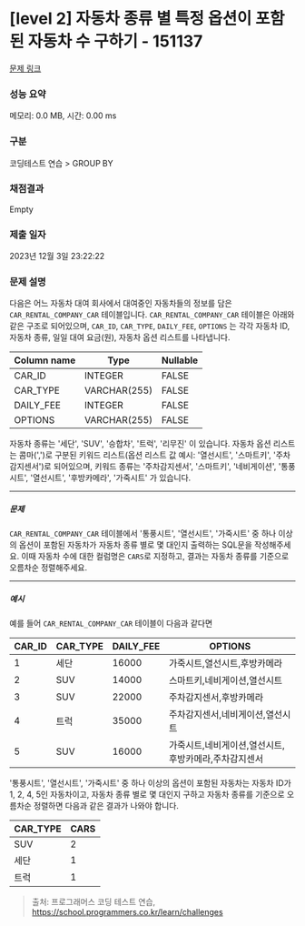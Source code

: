 # [level 2] 자동차 종류 별 특정 옵션이 포함된 자동차 수 구하기 - 151137 

[문제 링크](https://school.programmers.co.kr/learn/courses/30/lessons/151137) 

### 성능 요약

메모리: 0.0 MB, 시간: 0.00 ms

### 구분

코딩테스트 연습 > GROUP BY

### 채점결과

Empty

### 제출 일자

2023년 12월 3일 23:22:22

### 문제 설명

<p>다음은 어느 자동차 대여 회사에서 대여중인 자동차들의 정보를 담은 <code>CAR_RENTAL_COMPANY_CAR</code> 테이블입니다. <code>CAR_RENTAL_COMPANY_CAR</code> 테이블은 아래와 같은 구조로 되어있으며, <code>CAR_ID</code>, <code>CAR_TYPE</code>, <code>DAILY_FEE</code>, <code>OPTIONS</code> 는 각각 자동차 ID, 자동차 종류, 일일 대여 요금(원), 자동차 옵션 리스트를 나타냅니다.</p>
<table class="table">
        <thead><tr>
<th>Column name</th>
<th>Type</th>
<th>Nullable</th>
</tr>
</thead>
        <tbody><tr>
<td>CAR_ID</td>
<td>INTEGER</td>
<td>FALSE</td>
</tr>
<tr>
<td>CAR_TYPE</td>
<td>VARCHAR(255)</td>
<td>FALSE</td>
</tr>
<tr>
<td>DAILY_FEE</td>
<td>INTEGER</td>
<td>FALSE</td>
</tr>
<tr>
<td>OPTIONS</td>
<td>VARCHAR(255)</td>
<td>FALSE</td>
</tr>
</tbody>
      </table>
<p>자동차 종류는 '세단', 'SUV', '승합차', '트럭', '리무진' 이 있습니다. 자동차 옵션 리스트는 콤마(',')로 구분된 키워드 리스트(옵션 리스트 값 예시: '열선시트', '스마트키', '주차감지센서')로 되어있으며, 키워드 종류는 '주차감지센서', '스마트키', '네비게이션', '통풍시트', '열선시트', '후방카메라', '가죽시트' 가 있습니다.</p>

<hr>

<h5>문제</h5>

<p><code>CAR_RENTAL_COMPANY_CAR</code> 테이블에서 '통풍시트', '열선시트', '가죽시트' 중 하나 이상의 옵션이 포함된 자동차가 자동차 종류 별로 몇 대인지 출력하는 SQL문을 작성해주세요. 이때 자동차 수에 대한 컬럼명은 <code>CARS</code>로 지정하고, 결과는 자동차 종류를 기준으로 오름차순 정렬해주세요.</p>

<hr>

<h5>예시</h5>

<p>예를 들어 <code>CAR_RENTAL_COMPANY_CAR</code> 테이블이 다음과 같다면</p>
<table class="table">
        <thead><tr>
<th>CAR_ID</th>
<th>CAR_TYPE</th>
<th>DAILY_FEE</th>
<th>OPTIONS</th>
</tr>
</thead>
        <tbody><tr>
<td>1</td>
<td>세단</td>
<td>16000</td>
<td>가죽시트,열선시트,후방카메라</td>
</tr>
<tr>
<td>2</td>
<td>SUV</td>
<td>14000</td>
<td>스마트키,네비게이션,열선시트</td>
</tr>
<tr>
<td>3</td>
<td>SUV</td>
<td>22000</td>
<td>주차감지센서,후방카메라</td>
</tr>
<tr>
<td>4</td>
<td>트럭</td>
<td>35000</td>
<td>주차감지센서,네비게이션,열선시트</td>
</tr>
<tr>
<td>5</td>
<td>SUV</td>
<td>16000</td>
<td>가죽시트,네비게이션,열선시트,후방카메라,주차감지센서</td>
</tr>
</tbody>
      </table>
<p>'통풍시트', '열선시트', '가죽시트' 중 하나 이상의 옵션이 포함된 자동차는 자동차 ID가 1, 2, 4, 5인 자동차이고, 자동차 종류 별로 몇 대인지 구하고 자동차 종류를 기준으로 오름차순 정렬하면 다음과 같은 결과가 나와야 합니다.</p>
<table class="table">
        <thead><tr>
<th>CAR_TYPE</th>
<th>CARS</th>
</tr>
</thead>
        <tbody><tr>
<td>SUV</td>
<td>2</td>
</tr>
<tr>
<td>세단</td>
<td>1</td>
</tr>
<tr>
<td>트럭</td>
<td>1</td>
</tr>
</tbody>
      </table>

> 출처: 프로그래머스 코딩 테스트 연습, https://school.programmers.co.kr/learn/challenges